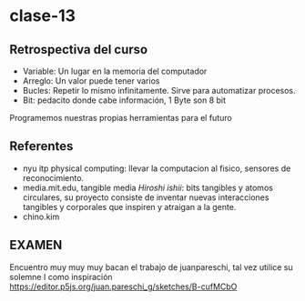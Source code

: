 # clase-13

## Retrospectiva del curso
- Variable: Un lugar en la memoria del computador
- Arreglo: Un valor puede tener varios
- Bucles: Repetir lo mismo infinitamente. Sirve para automatizar procesos.
- Bit: pedacito donde cabe información, 1 Byte son 8 bit

 Programemos nuestras propias herramientas para el futuro 

## Referentes
- nyu itp physical computing: llevar la computacion al fisico, sensores de reconocimiento.
- media.mit.edu, tangible media _Hiroshi ishii_: bits tangibles y atomos circulares, su proyecto consiste de inventar nuevas interacciones tangibles y corporales que inspiren y atraigan a la gente.
- chino.kim

## EXAMEN ## 
Encuentro muy muy muy bacan el trabajo de juanpareschi, tal vez utilice su solemne I como inspiración https://editor.p5js.org/juan.pareschi_g/sketches/B-cufMCbO
